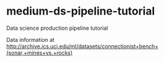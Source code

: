 # medium-ds-pipeline-tutorial
Data science production pipeline tutorial 

Data information at http://archive.ics.uci.edu/ml/datasets/connectionist+bench+(sonar,+mines+vs.+rocks) 
